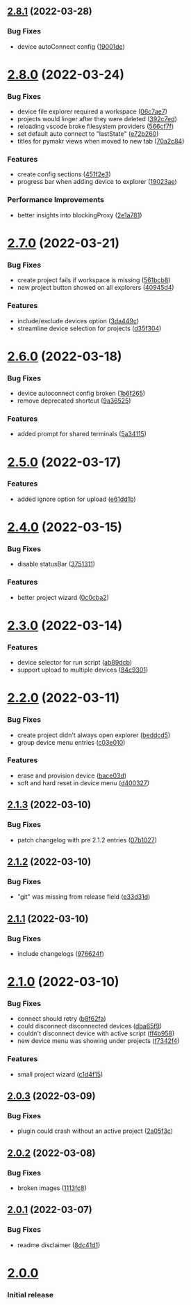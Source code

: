 ## [2.8.1](https://github.com/pycom/pymakr-vsc/compare/v2.8.0...v2.8.1) (2022-03-28)


### Bug Fixes

* device autoConnect config ([19001de](https://github.com/pycom/pymakr-vsc/commit/19001de0abcaaa80cd33633e3d62fe5420adfe31))

# [2.8.0](https://github.com/pycom/pymakr-vsc/compare/v2.7.0...v2.8.0) (2022-03-24)


### Bug Fixes

* device file explorer required a workspace ([06c7ae7](https://github.com/pycom/pymakr-vsc/commit/06c7ae7ed8897e43fd608aa6b01402697975ef92))
* projects would linger after they were deleted ([392c7ed](https://github.com/pycom/pymakr-vsc/commit/392c7ed1e4fcad58474a85e62094f34f6cb003cf))
* reloading vscode broke filesystem providers ([566cf7f](https://github.com/pycom/pymakr-vsc/commit/566cf7f344848dc8fbf5201d86e0e3ff4ddbceda))
* set default auto connect to "lastState" ([e72b260](https://github.com/pycom/pymakr-vsc/commit/e72b260edbc51771c33fa1def73aae106ab0474f))
* titles for pymakr views when moved to new tab ([70a2c84](https://github.com/pycom/pymakr-vsc/commit/70a2c84b40b0d587a18c09a9b557cdbcad3a6427))


### Features

* create config sections ([451f2e3](https://github.com/pycom/pymakr-vsc/commit/451f2e345bc6eb82faaa8982b92185010b8808e3))
* progress bar when adding device to explorer ([19023ae](https://github.com/pycom/pymakr-vsc/commit/19023ae5090d9b153280e2e6a3c78987cce420bf))


### Performance Improvements

* better insights into blockingProxy ([2e1a781](https://github.com/pycom/pymakr-vsc/commit/2e1a7818b11094945612a0c10b82c971e902e462))

# [2.7.0](https://github.com/pycom/pymakr-vsc/compare/v2.6.0...v2.7.0) (2022-03-21)


### Bug Fixes

* create project fails if workspace is missing ([561bcb8](https://github.com/pycom/pymakr-vsc/commit/561bcb897c1cacf9749a6bc13ff232604472e6de))
* new project button showed on all explorers ([40945d4](https://github.com/pycom/pymakr-vsc/commit/40945d401701a2de6fbe3e80c1fce9efc6b3a253))


### Features

* include/exclude devices option ([3da449c](https://github.com/pycom/pymakr-vsc/commit/3da449c6cfebecfe27d047f37edcd8cffb1f0f2b))
* streamline device selection for projects ([d35f304](https://github.com/pycom/pymakr-vsc/commit/d35f3045fba876b34c90cfee7c8fddf9d6bfed7f))

# [2.6.0](https://github.com/pycom/pymakr-vsc/compare/v2.5.0...v2.6.0) (2022-03-18)


### Bug Fixes

* device autoconnect config broken ([1b6f265](https://github.com/pycom/pymakr-vsc/commit/1b6f2654b98f0572e8aff651aa4f79f2c14c5b5f))
* remove deprecated shortcut ([9a36525](https://github.com/pycom/pymakr-vsc/commit/9a36525a2e035d583dd6a5433bfe079e7b19650f))


### Features

* added prompt for shared terminals ([5a34115](https://github.com/pycom/pymakr-vsc/commit/5a34115d8febdb6901fbbaf56ec0f9afe8d9276d))

# [2.5.0](https://github.com/pycom/pymakr-vsc/compare/v2.4.0...v2.5.0) (2022-03-17)


### Features

* added ignore option for upload ([e61dd1b](https://github.com/pycom/pymakr-vsc/commit/e61dd1be30443dc4fd8fddb8a48e3c5be51362d7))

# [2.4.0](https://github.com/pycom/pymakr-vsc/compare/v2.3.0...v2.4.0) (2022-03-15)


### Bug Fixes

* disable statusBar ([3751311](https://github.com/pycom/pymakr-vsc/commit/3751311a5b3b40534fbeccb039a798f8b4157caa))


### Features

* better project wizard ([0c0cba2](https://github.com/pycom/pymakr-vsc/commit/0c0cba22485119d0ca1efa3b64099b250bc2b0e5))

# [2.3.0](https://github.com/pycom/pymakr-vsc/compare/v2.2.0...v2.3.0) (2022-03-14)


### Features

* device selector for run script ([ab89dcb](https://github.com/pycom/pymakr-vsc/commit/ab89dcba6ddc047d8e5e89303249321bdbc014f4))
* support upload to multiple devices ([84c9301](https://github.com/pycom/pymakr-vsc/commit/84c93018fbb704524fa739d9654b6fc29ba6be39))

# [2.2.0](https://github.com/pycom/pymakr-vsc/compare/v2.1.3...v2.2.0) (2022-03-11)


### Bug Fixes

* create project didn't always open explorer ([beddcd5](https://github.com/pycom/pymakr-vsc/commit/beddcd5744b1f77b45ac1f157ec2f4730756ed50))
* group device menu entries ([c03e010](https://github.com/pycom/pymakr-vsc/commit/c03e010315ef81afd4d98811c526592614b83f08))


### Features

* erase and provision device ([bace03d](https://github.com/pycom/pymakr-vsc/commit/bace03d754e015a5336da78458896a3e1d7da66b))
* soft and hard reset in device menu ([d400327](https://github.com/pycom/pymakr-vsc/commit/d4003274c7453ae92bdd4fb3b4a5d9d96c27e917))

## [2.1.3](https://github.com/pycom/pymakr-vsc/compare/v2.1.2...v2.1.3) (2022-03-10)


### Bug Fixes

* patch changelog with pre 2.1.2 entries ([07b1027](https://github.com/pycom/pymakr-vsc/commit/07b1027138a0f104faba9d27963048fa31ae2908))

## [2.1.2](https://github.com/pycom/pymakr-vsc/compare/v2.1.1...v2.1.2) (2022-03-10)

### Bug Fixes

- "git" was missing from release field ([e33d31d](https://github.com/pycom/pymakr-vsc/commit/e33d31db3f65186a40e71a215d076e45331db128))

## [2.1.1](https://github.com/pycom/pymakr-vsc/compare/v2.1.0...v2.1.1) (2022-03-10)

### Bug Fixes

- include changelogs ([976624f](https://github.com/pycom/pymakr-vsc/commit/976624ff6513f408e66841811fab5504c6408db8))

# [2.1.0](https://github.com/pycom/pymakr-vsc/compare/v2.0.3...v2.1.0) (2022-03-10)

### Bug Fixes

- connect should retry ([b8f62fa](https://github.com/pycom/pymakr-vsc/commit/b8f62fa691f29d4ad67eda606ad1158f72dca54e))
- could disconnect disconnected devices ([dba65f9](https://github.com/pycom/pymakr-vsc/commit/dba65f96144950b8770402a3669d08ae72a76141))
- couldn't disconnect device with active script ([ff4b958](https://github.com/pycom/pymakr-vsc/commit/ff4b958e4830170ae9fcf2debeee1e500d3426ca))
- new device menu was showing under projects ([f7342f4](https://github.com/pycom/pymakr-vsc/commit/f7342f4c4f0a0037cca478d26bef509c7c67dfb5))

### Features

- small project wizard ([c1d4f15](https://github.com/pycom/pymakr-vsc/commit/c1d4f15e26cdfdf33939ad456809b3755f30b564))

## [2.0.3](https://github.com/pycom/pymakr-vsc/compare/v2.0.2...v2.0.3) (2022-03-09)

### Bug Fixes

- plugin could crash without an active project ([2a05f3c](https://github.com/pycom/pymakr-vsc/commit/2a05f3c6b929e6d01c1f78d7d78db82497b9cf76))

## [2.0.2](https://github.com/pycom/pymakr-vsc/compare/v2.0.1...v2.0.2) (2022-03-08)


### Bug Fixes

* broken images ([1113fc8](https://github.com/pycom/pymakr-vsc/commit/1113fc863086d05f3beeb0153d8abda394cea308))



## [2.0.1](https://github.com/pycom/pymakr-vsc/compare/v2.0.0...v2.0.1) (2022-03-07)


### Bug Fixes

* readme disclaimer ([8dc41d1](https://github.com/pycom/pymakr-vsc/commit/8dc41d15f1287473665b131d15e0651c19f4efc6))

# [2.0.0](https://github.com/pycom/pymakr-vsc/releases/tag/v2.0.0)

### Initial release

